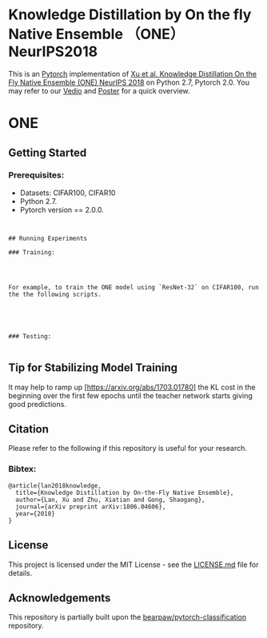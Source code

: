 # Knowledge Distillation by On the fly Native Ensemble （ONE）NeurIPS2018
This is an [Pytorch](https://pytorch.org) implementation of  [Xu et al. Knowledge Distillation On the Fly Native Ensemble (ONE) NeurIPS 2018](https://arxiv.org/pdf/1806.04606.pdf) on Python 2.7, Pytorch 2.0. 
You may refer to our [Vedio](http://www.eecs.qmul.ac.uk/~xl309/Doc/Publication/2018/NIPS2018/ONE-Slide-PPT.mp4) and [Poster](http://www.eecs.qmul.ac.uk/~xl309/Doc/Publication/2018/NIPS2018/Poster_landscape.pdf)  for a quick overview.

# ONE





## Getting Started

### Prerequisites:

- Datasets: CIFAR100, CIFAR10
- Python 2.7. 
- Pytorch version == 2.0.0. 

```


## Running Experiments

### Training: 




For example, to train the ONE model using `ResNet-32` on CIFAR100, run the the following scripts.

```

```




### Testing: 


```
## Tip for Stabilizing Model Training
It may help to ramp up [https://arxiv.org/abs/1703.01780] the KL cost in the beginning over the first few epochs until the teacher network starts giving good predictions.
## Citation
Please refer to the following if this repository is useful for your research.

### Bibtex:

```
@article{lan2018knowledge,
  title={Knowledge Distillation by On-the-Fly Native Ensemble},
  author={Lan, Xu and Zhu, Xiatian and Gong, Shaogang},
  journal={arXiv preprint arXiv:1806.04606},
  year={2018}
}
```

## License

This project is licensed under the MIT License - see the [LICENSE.md](LICENSE.md) file for details.


## Acknowledgements

This repository is partially built upon the [bearpaw/pytorch-classification](https://github.com/bearpaw/pytorch-classification) repository. 
